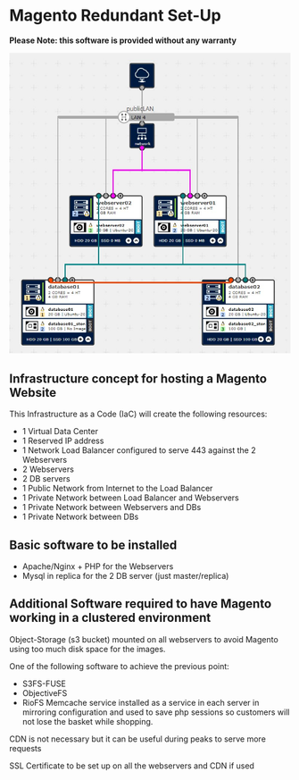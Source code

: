 # Magento Redundant Set-Up
**Please Note: this software is provided without any warranty**

![Image](Magento-redundant-set-up.jpg "icon")

## Infrastructure concept for hosting a Magento Website
This Infrastructure as a Code (IaC) will create the following resources:
* 1 Virtual Data Center
* 1 Reserved IP address
* 1 Network Load Balancer configured to serve 443 against the 2 Webservers
* 2 Webservers
* 2 DB servers
* 1 Public Network from Internet to the Load Balancer
* 1 Private Network between Load Balancer and Webservers
* 1 Private Network between Webservers and DBs
* 1 Private Network between DBs

## Basic software to be installed
- Apache/Nginx + PHP for the Webservers
- Mysql in replica for the 2 DB server (just master/replica)

## Additional Software required to have Magento working in a clustered environment
Object-Storage (s3 bucket) mounted on all webservers to avoid Magento using too much disk space for the images.

One of the following software to achieve the previous point:
* S3FS-FUSE
* ObjectiveFS
* RioFS
Memcache service installed as a service in each server in mirroring configuration and used to save php sessions so customers will not lose the basket while shopping.

CDN is not necessary but it can be useful during peaks to serve more requests

SSL Certificate to be set up on all the webservers and CDN if used
